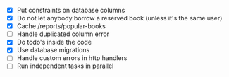 - [x] Put constraints on database columns
- [x] Do not let anybody borrow a reserved book (unless it's the same user)
- [x] Cache /reports/popular-books
- [ ] Handle duplicated column error
- [x] Do todo's inside the code
- [x] Use database migrations
- [ ] Handle custom errors in http handlers
- [ ] Run independent tasks in parallel
